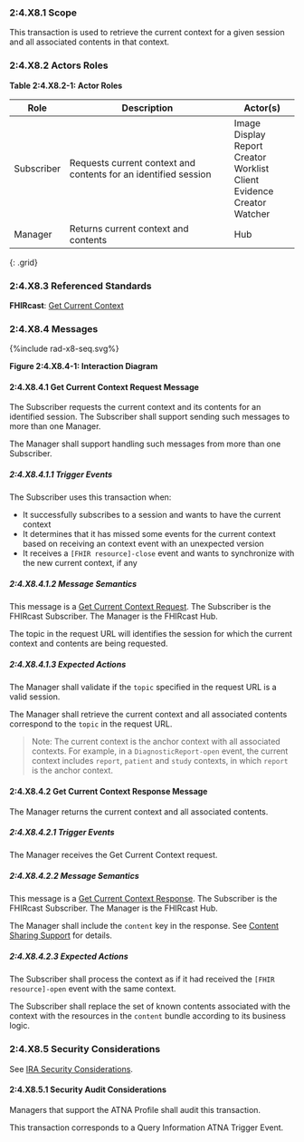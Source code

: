 ### 2:4.X8.1 Scope

This transaction is used to retrieve the current context for a given session and all associated contents in that context.

### 2:4.X8.2 Actors Roles

**Table 2:4.X8.2-1: Actor Roles**

| Role | Description | Actor(s) |
|------|-------------|----------|
| Subscriber | Requests current context and contents for an identified session | Image Display<br>Report Creator<br>Worklist Client<br>Evidence Creator<br>Watcher |
| Manager | Returns current context and contents | Hub |
{: .grid}

### 2:4.X8.3 Referenced Standards

**FHIRcast**: [Get Current Context](https://build.fhir.org/ig/HL7/fhircast-docs/2-9-GetCurrentContext.html)

### 2:4.X8.4 Messages

<div>
{%include rad-x8-seq.svg%}
</div>

<div style="clear: left"/>

**Figure 2:4.X8.4-1: Interaction Diagram**

#### 2:4.X8.4.1 Get Current Context Request Message
The Subscriber requests the current context and its contents for an identified session. The Subscriber shall support sending such messages to more than one Manager.

The Manager shall support handling such messages from more than one Subscriber. 

##### 2:4.X8.4.1.1 Trigger Events

The Subscriber uses this transaction when:
- It successfully subscribes to a session and wants to have the current context
- It determines that it has missed some events for the current context based on receiving an context event with an unexpected version
- It receives a `[FHIR resource]-close` event and wants to synchronize with the new current context, if any

##### 2:4.X8.4.1.2 Message Semantics

This message is a [Get Current Context Request](https://build.fhir.org/ig/HL7/fhircast-docs/2-9-GetCurrentContext.html#get-current-context-request). The Subscriber is the FHIRcast Subscriber. The Manager is the FHIRcast Hub.

The topic in the request URL will identifies the session for which the current context and contents are being requested.

##### 2:4.X8.4.1.3 Expected Actions

The Manager shall validate if the `topic` specified in the request URL is a valid session.

The Manager shall retrieve the current context and all associated contents correspond to the `topic` in the request URL.

> Note: The current context is the anchor context with all associated contexts. For example, in a `DiagnosticReport-open` event, the current context includes `report`, `patient` and `study` contexts, in which `report` is the anchor context.

#### 2:4.X8.4.2 Get Current Context Response Message

The Manager returns the current context and all associated contents.

##### 2:4.X8.4.2.1 Trigger Events

The Manager receives the Get Current Context request.

##### 2:4.X8.4.2.2 Message Semantics

This message is a [Get Current Context Response](https://build.fhir.org/ig/HL7/fhircast-docs/2-9-GetCurrentContext.html#get-current-context-response). The Subscriber is the FHIRcast Subscriber. The Manager is the FHIRcast Hub.

The Manager shall include the `content` key in the response. See [Content Sharing Support](https://build.fhir.org/ig/HL7/fhircast-docs/2-9-GetCurrentContext.html#content-sharing-support) for details.

##### 2:4.X8.4.2.3 Expected Actions

The Subscriber shall process the context as if it had received the `[FHIR resource]-open` event with the same context.

The Subscriber shall replace the set of known contents associated with the context with the resources in the `content` bundle according to its business logic. 

### 2:4.X8.5 Security Considerations

See [IRA Security Considerations](volume-1.html#1xx5-ira-security-considerations).

#### 2:4.X8.5.1 Security Audit Considerations

Managers that support the ATNA Profile shall audit this transaction.

This transaction corresponds to a Query Information ATNA Trigger Event.
